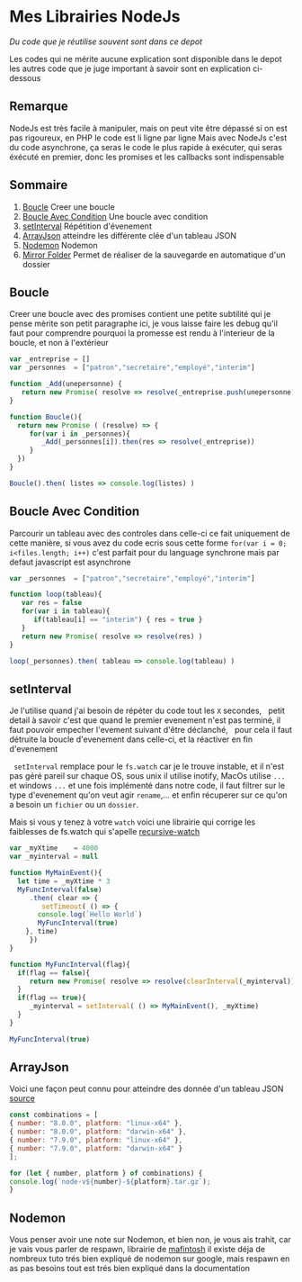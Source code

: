 # Mes Librairies NodeJs

*Du code que je réutilise souvent sont dans ce depot*

Les codes qui ne mérite aucune explication sont disponible dans le depot
les autres code que je juge important à savoir sont en explication ci-dessous

## Remarque

NodeJs est très facile à manipuler, mais on peut vite être dépassé si on est pas rigoureux, en PHP le code est li ligne par ligne
Mais avec NodeJs c'est du code asynchrone, ça seras le code le plus rapide à exécuter, qui seras éxécuté en premier, donc les promises et les callbacks sont indispensable

## Sommaire

   1. [Boucle](#boucle) Creer une boucle
   1. [Boucle Avec Condition](#boucle-avec-condition) Une boucle avec condition
   1. [setInterval](#setInterval) Répétition d'évenement
   1. [ArrayJson](#arrayjson) atteindre les différente clée d'un tableau JSON
   1. [Nodemon](#nodemon) Nodemon
   1. [Mirror Folder](https://github.com/mafintosh/mirror-folder) Permet de réaliser de la sauvegarde en automatique d'un dossier

## Boucle
   Creer une boucle avec des promises contient une petite subtilité qui je pense mèrite son petit paragraphe ici, je vous laisse faire les debug qu'il faut pour comprendre pourquoi la promesse est rendu à l'interieur de la boucle, et non à l'extérieur
   
```javascript
var _entreprise = []
var _personnes  = ["patron","secretaire","employé","interim"]

function _Add(unepersonne) {
   return new Promise( resolve => resolve(_entreprise.push(unepersonne)) )
}

function Boucle(){
  return new Promise ( (resolve) => {
     for(var i in _personnes){
        _Add(_personnes[i]).then(res => resolve(_entreprise))
     }
  })
}

Boucle().then( listes => console.log(listes) )
```

## Boucle Avec Condition
   Parcourir un tableau avec des controles dans celle-ci ce fait uniquement de cette manière, si vous avez du code ecris sous cette forme `for(var i = 0; i<files.length; i++)` c'est parfait pour du language synchrone mais par defaut javascript est asynchrone
   
```javascript
var _personnes  = ["patron","secretaire","employé","interim"]

function loop(tableau){
   var res = false
   for(var i in tableau){
      if(tableau[i] == "interim") { res = true } 			
   }
   return new Promise( resolve => resolve(res) )
}

loop(_personnes).then( tableau => console.log(tableau) )
```

## setInterval
   Je l'utilise quand j'ai besoin de répéter du code tout les `X` secondes,
   petit detail à savoir c'est que quand le premier evenement n'est pas terminé, 
   il faut pouvoir empecher l'evement suivant d'être déclanché,
   pour cela il faut détruite la boucle d'evenement dans celle-ci, et la réactiver en fin d'evenement
   
   `setInterval` remplace pour le `fs.watch` car je le trouve instable, et il n'est pas géré pareil sur chaque OS, sous unix il utilise inotify, MacOs utilise `...` et windows `...` et une fois implémenté dans notre code, il faut filtrer sur le type d'evenement qu'on veut agir `rename`,... et enfin récuperer sur ce qu'on a besoin un `fichier` ou un `dossier`.
   
   Mais si vous y tenez à votre `watch` voici une librairie qui corrige les faiblesses de fs.watch qui s'apelle [recursive-watch](https://github.com/mafintosh/recursive-watch)
   
```javascript
var _myXtime    = 4000
var _myinterval = null

function MyMainEvent(){
  let time = _myXtime * 3
  MyFuncInterval(false)
     .then( clear => {
        setTimeout( () => {
	   console.log(`Hello World`)
	   MyFuncInterval(true)
	}, time)
     })
}

function MyFuncInterval(flag){
  if(flag == false){
     return new Promise( resolve => resolve(clearInterval(_myinterval)))
  }
  if(flag == true){
     _myinterval = setInterval( () => MyMainEvent(), _myXtime)
  }
}

MyFuncInterval(true)
```

## ArrayJson
   Voici une façon peut connu pour atteindre des donnée d'un tableau JSON [source](https://blog.heroku.com/node-habits-2017#3-modernize-your-javascript)
   
   ```javascript
const combinations = [
   { number: "8.0.0", platform: "linux-x64" },
   { number: "8.0.0", platform: "darwin-x64" },
   { number: "7.9.0", platform: "linux-x64" },
   { number: "7.9.0", platform: "darwin-x64" }
];

for (let { number, platform } of combinations) {
   console.log(`node-v${number}-${platform}.tar.gz`);
}
```

## Nodemon
   Vous penser avoir une note sur Nodemon, et bien non, je vous ais trahit, car je vais vous parler de respawn, librairie de [mafintosh](https://github.com/mafintosh/respawn) il existe déja de nombreux tuto trés bien expliqué de nodemon sur google, mais respawn en as pas besoins tout est trés bien expliqué dans la documentation
